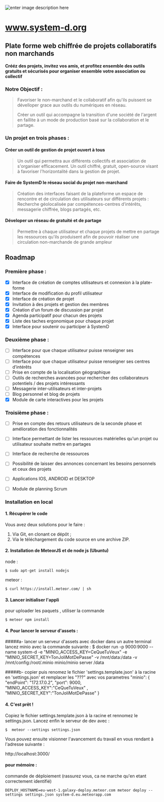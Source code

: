 
![enter image description here](https://i.imgur.com/nU2XbDJ.png)
#  www.system-d.org


## Plate forme web chiffrée de projets collaboratifs non marchands

#### Crééz des projets, invitez vos amis, et profitez ensemble des outils gratuits et sécurisés pour organiser ensemble votre association ou collectif

### Notre Objectif : 

> Favoriser le non-marchand et le collaboratif afin qu'ils puissent se
> dévelloper grace aux outils du numériques en réseau.
> 
> Créer un outil qui accompagne la transition d'une société de l'argent
> en faillite à un mode de production basé sur la collaboration et le
> partage.

### Un projet en trois phases :


#### Créer un outil de gestion de projet ouvert à tous 

> Un outil qui permettra aux différents collectifs et association de
> s'organiser efficacement. Un outil chiffré, gratuit, open-source
> visant à favoriser l'horizontalité dans la gestion de projet.

#### Faire de SystemD le réseau social du projet non-marchand

> Création des interfaces faisant de la plateforme un espace de
> rencontre et de circulation des utilisateurs sur différents projets :
> Recherche géolocalisée par compétences-centres d’intérêts, messagerie
> chiffrée, blogs partagés, etc.

#### Déveloper un réseau de gratuité et de partage

> Permettre à chaque utilisateur et chaque projets de mettre en partage
> les ressources qu'ils produisent afin de pouvoir réaliser une
> circulation non-marchande de grande ampleur



## Roadmap

### Première phase :

 - [X] Interface de création de comptes utilisateurs et connexion à la plate-forme 
 - [X]  Interface de modification du profil utilisateur 
 - [X]  Interface de création de projet 
 - [X]  Invitation à des projets et gestion des membres 
 - [X]  Création d'un forum de discussion par projet 
 - [X]  Agenda participatif pour chacun des projets 
 - [X]  Liste des taches ergonomique pour chaque projet 
 - [X]  Interface pour soutenir ou participer à SystemD

### Deuxième phase :

 - [ ]  Interface pour que chaque utilisateur puisse renseigner ses
   compétences
 - [ ]  Interface pour que chaque utilisateur puisse renseigner ses centres
   d’intérêts 
 - [ ]  Prise en compte de la localisation géographique
 - [ ]  Outils de recherches avancées pour rechercher des collaborateurs
   potentiels / des projets intéressants
 - [ ]  Messagerie inter-utilisateurs et inter-projets
 - [ ]  Blog personnel et blog de projets
 - [X]  Module de carte interactives pour les projets

### Troisième phase :

 - [ ]  Prise en compte des retours utilisateurs de la seconde phase et
   amélioration des fonctionnalités
 - [ ]  Interface permettant de lister les ressources matérielles qu'un
   projet ou utilisateur souhaite mettre en partages
 - [ ]  Interface de recherche de ressources
 - [ ]  Possibilité de laisser des annonces concernant les besoins personnels
   et ceux des projets
 - [ ]  Applications IOS, ANDROID et DESKTOP
 - [ ]  Module de planning Scrum


### Installation en local
#### 1. Récupérer le code
Vous avez deux solutions pour le faire :

1. Via Git, en clonant ce dépôt ;
2. Via le téléchargement du code source en une archive ZIP.

#### 2. Installation de MeteorJS et de node js (Ubuntu)
node :  

    $ sudo apt-get install nodejs

meteor : 

    $ curl https://install.meteor.com/ | sh
 
#### 3. Lancer initialiser l'appli 
pour uploader les paquets , utiliser la commande
   
    $ meteor npm install

#### 4. Pour lancer le serveur d'assets :
#####a- lancer un serveur d'assets avec docker
dans un autre terminal lancez minio avec la commande suivante :
    $ docker run -p 9000:9000 --name system-d -e "MINIO_ACCESS_KEY=CeQueTuVeux"  -e "MINIO_SECRET_KEY=TonJoliMotDePasse" -v /mnt/data:/data  -v /mnt/config:/root/.minio minio/minio server /data

#####b- copier puis renomez le fichier 'settings.template.json' à la racine en 'settings.json' et remplacer les "???" avec vos parametres
     "minio": {
        "endPoint": "172.17.0.2",
        "port": 9000,
        "MINIO_ACCESS_KEY":"CeQueTuVeux" ,
        "MINIO_SECRET_KEY":"TonJoliMotDePasse"
      }

    
#### 4. C'est prêt !
Copiez le fichier settings.template.json à la racine et rennomez le settings.json. Lancez enfin le serveur de dev avec :
   
    $  meteor --settings settings.json
Vous pouvez ensuite visionner l'avancement du travail en vous rendant à l'adresse suivante :
        
 http://localhost:3000/
   
#### pour mémoire :
commande de déploiement (rassurez vous, ca ne marche qu'en etant correctement identifié)

    DEPLOY_HOSTNAME=eu-west-1.galaxy-deploy.meteor.com meteor deploy --settings settings.json system-d.eu.meteorapp.com

